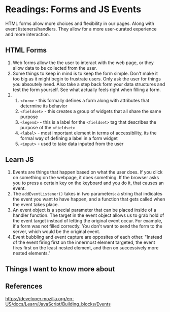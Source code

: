 # Readings: Forms and JS Events
HTML forms allow more choices and flexibility in our pages. Along with event listeners/handlers. They allow for a more user-curated experience and more interaction.
## HTML Forms
  1. Web forms allow the the user to interact with the web page, or they allow data to be collected from the user.
  2. Some things to keep in mind is to keep the form simple. Don't make it too big as it might begin to frustrate users. Only ask the user for things you absoutely need. Also take a step back form your data structures and test the form yourself. See what actually feels right when filling a form.
  3. 1. `<form>` - this formally defines a form along with attributes that determine its behavior
     2. `<fieldset>` - this creates a group of widgets that all share the same purpose
     3. `<legend>` - this is a label for the `<fieldset>` tag that describes the purpose of the `<fieldset>`
     4. `<label>` - most important element in terms of accessibility, its the formal way of defining a label in a form widget
     5. `<input>` - used to take data inputed from the user

## Learn JS
  1. Events are things that happen based on what the user does. If you click on something on the webpage, it does something. If the browser asks you to press a certain key on the keyboard and you do it, that causes an event.
  2. The `addEventListener()` takes in two parameters: a string that indicates the event you want to have happen, and a function that gets called when the event takes place.
  3. An event object is a special parameter that can be placed inside of a handler function. The target in the event object allows us to grab hold of the event target instead of letting the original event occur. For example, if a form was not filled correctly. You don't want to send the form to the server, which would be the original event.
  4. Event bubbling and event capture are opposites of each other. "Instead of the event firing first on the innermost element targeted, the event fires first on the least nested element, and then on successively more nested elements."

## Things I want to know more about
## References
https://developer.mozilla.org/en-US/docs/Learn/JavaScript/Building_blocks/Events 
